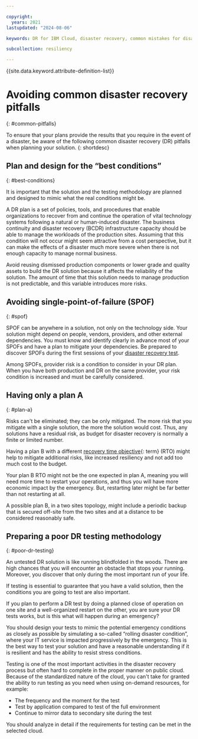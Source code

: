 ```yaml
---

copyright:
  years: 2021
lastupdated: "2024-08-06"

keywords: DR for IBM Cloud, disaster recovery, common mistakes for disaster recovery, plan a disaster recovery strategy

subcollection: resiliency

---
```


{{site.data.keyword.attribute-definition-list}}

# Avoiding common disaster recovery pitfalls
{: #common-pitfalls}

To ensure that your plans provide the results that you require in the event of a disaster, be aware of the following common disaster recovery (DR) pitfalls when planning your solution.
{: shortdesc}

## Plan and design for the “best conditions”
{: #best-conditions}

It is important that the solution and the testing methodology are planned and designed to mimic what the real conditions might be.

A DR plan is a set of policies, tools, and procedures that enable organizations to recover from and continue the operation of vital technology systems following a natural or human-induced disaster. The business continuity and disaster recovery (BCDR) infrastructure capacity should be able to manage the workloads of the production sites. Assuming that this condition will not occur might seem attractive from a cost perspective, but it can make the effects of a disaster much more severe when there is not enough capacity to manage normal business.

Avoid reusing dismissed production components or lower grade and quality assets to build the DR solution because it affects the reliability of the solution. The amount of time that this solution needs to manage production is not predictable, and this variable introduces more risks.


## Avoiding single-point-of-failure (SPOF)
{: #spof}

SPOF can be anywhere in a solution, not only on the technology side. Your solution might depend on people, vendors, providers, and other external dependencies. You must know and identify clearly in advance most of your SPOFs and have a plan to mitigate your dependencies. Be prepared to discover SPOFs during the first sessions of your [disaster recovery test](/docs/overview?topic=overview-dr-testing).

Among SPOFs, provider risk is a condition to consider in your DR plan. When you have both production and DR on the same provider, your risk condition is increased and must be carefully considered.

## Having only a plan A
{: #plan-a}

Risks can't be eliminated; they can be only mitigated. The more risk that you mitigate with a single solution, the more the solution would cost. Thus, any solutions have a residual risk, as budget for disaster recovery is normally a finite or limited number.

Having a plan B with a different [recovery time objective](#x3167918){: term} (RTO) might help to mitigate additional risks, like increased resiliency and not add too much cost to the budget.

Your plan B RTO might not be the one expected in plan A, meaning you will need more time to restart your operations, and thus you will have more economic impact by the emergency. But, restarting later might be far better than not restarting at all.

A possible plan B, in a two sites topology, might include a periodic backup that is secured off-site from the two sites and at a distance to be considered reasonably safe.

## Preparing a poor DR testing methodology
{: #poor-dr-testing}

An untested DR solution is like running blindfolded in the woods. There are high chances that you will encounter an obstacle that stops your running. Moreover, you discover that only during the most important run of your life.

If testing is essential to guarantee that you have a valid solution, then the conditions you are going to test are also important.

If you plan to perform a DR test by doing a planned close of operation on one site and a well-organized restart on the other, you are sure your DR tests works, but is this what will happen during an emergency?

You should design your tests to mimic the potential emergency conditions as closely as possible by simulating a so-called “rolling disaster condition”, where your IT service is impacted progressively by the emergency. This is the best way to test your solution and have a reasonable understanding if it is resilient and has the ability to resist stress conditions.

Testing is one of the most important activities in the disaster recovery process but often hard to complete in the proper manner on public cloud. Because of the standardized nature of the cloud, you can't take for granted the ability to run testing as you need when using on-demand resources, for example:

- The frequency and the moment for the test
- Test by application compared to test of the full environment
- Continue to mirror data to secondary site during the test

You should analyze in detail if the requirements for testing can be met in the selected cloud.
